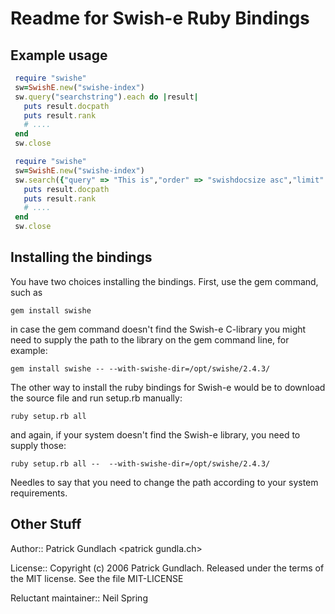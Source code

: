 # Readme for Swish-e Ruby Bindings

## Example usage
```ruby
 require "swishe"
 sw=SwishE.new("swishe-index")
 sw.query("searchstring").each do |result|
   puts result.docpath
   puts result.rank
   # .... 
 end
 sw.close
```

```ruby
 require "swishe"
 sw=SwishE.new("swishe-index")
 sw.search({"query" => "This is","order" => "swishdocsize asc","limit" => 1}).each do |result|
   puts result.docpath
   puts result.rank
   # .... 
 end
 sw.close
```

## Installing the bindings

You have two choices installing the bindings. First, use the gem command, such as

    gem install swishe
 
in case the gem command doesn't find the Swish-e C-library you might need to supply the path
to the library on the gem command line, for example:
 
    gem install swishe -- --with-swishe-dir=/opt/swishe/2.4.3/

The other way to install the ruby bindings for Swish-e would be to download the source file
and run setup.rb manually:
 
    ruby setup.rb all
 
and again, if your system doesn't find the Swish-e library, you need to supply those:
 
    ruby setup.rb all --  --with-swishe-dir=/opt/swishe/2.4.3/
 
Needles to say that you need to change the path according to your system requirements.

## Other Stuff
Author:: Patrick Gundlach <patrick <at> gundla.ch>

License::  Copyright (c) 2006 Patrick Gundlach.
           Released under the terms of the MIT license.  See the file MIT-LICENSE

Reluctant maintainer:: Neil Spring 

